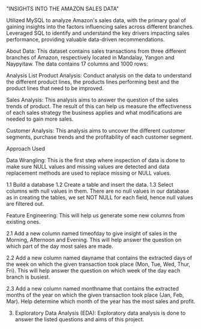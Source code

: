 "INSIGHTS INTO THE AMAZON SALES DATA"

Utilized MySQL to analyze Amazon's sales data, with the primary goal of gaining insights into the factors influencing sales across different branches. Leveraged SQL to identify and understand the key drivers impacting sales performance, providing valuable data-driven recommendations.

About Data:
This dataset contains sales transactions from three different branches of Amazon, respectively located in Mandalay, Yangon and Naypyitaw. The data contains 17 columns and 1000 rows:

Analysis List
Product Analysis:
Conduct analysis on the data to understand the different product lines, the products lines performing best and the product lines that need to be improved.

Sales Analysis:
This analysis aims to answer the question of the sales trends of product. The result of this can help us measure the effectiveness of each sales strategy the business applies and what modifications are needed to gain more sales.

Customer Analysis:
This analysis aims to uncover the different customer segments, purchase trends and the profitability of each customer segment.

Approach Used

Data Wrangling: This is the first step where inspection of data is done to make sure NULL values and missing values are detected and data replacement methods are used to replace missing or NULL values.


1.1 Build a database
1.2 Create a table and insert the data.
1.3 Select columns with null values in them. There are no null values in our database as in creating the tables, we set NOT  NULL for each field, hence null values are filtered out.

Feature Engineering: This will help us generate some new columns from existing ones.

2.1 Add a new column named timeofday to give insight of sales in the Morning, Afternoon and Evening. This will help answer the question on which part of the day most sales are made.

2.2 Add a new column named dayname that contains the extracted days of the week on which the given transaction took place (Mon, Tue, Wed, Thur, Fri). This will help answer the question on which week of the day each branch is busiest.

2.3  Add a new column named monthname that contains the extracted months of the year on which the given transaction took place (Jan, Feb, Mar). Help determine which month of the year has the most sales and profit.

3. Exploratory Data Analysis (EDA): Exploratory data analysis is done to answer the listed questions and aims of this project.
